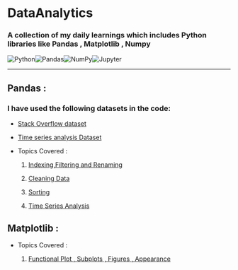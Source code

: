 # DataAnalytics
### A collection of my daily learnings which includes Python libraries like Pandas , Matplotlib , Numpy 
<img alt="Python" src="https://img.shields.io/badge/python%20-%2314354C.svg?&style=for-the-badge&logo=python&logoColor=white"/><img alt="Pandas" src="https://img.shields.io/badge/pandas%20-%23150458.svg?&style=for-the-badge&logo=pandas&logoColor=white" /><img alt="NumPy" src="https://img.shields.io/badge/numpy%20-%23013243.svg?&style=for-the-badge&logo=numpy&logoColor=white" /><img alt="Jupyter" src="https://img.shields.io/badge/Jupyter%20-%23F37626.svg?&style=for-the-badge&logo=Jupyter&logoColor=white" />

<hr/>

## Pandas :
### I have used the following datasets in the code:

- [Stack Overflow dataset](https://insights.stackoverflow.com/survey)
- [Time series analysis Dataset](https://raw.githubusercontent.com/CoreyMSchafer/code_snippets/master/Python/Pandas/10-Datetime-Timeseries/ETH_1h.csv)

- Topics Covered : 

    1. [Indexing,Filtering and Renaming](https://github.com/dsrao711/DataAnalytics/blob/main/Pandas/Indexing_Renaming.ipynb)

    2. [Cleaning Data](https://github.com/dsrao711/DataAnalytics/blob/main/Pandas/Cleaning_Data_StackOverflow_Survey.ipynb)

    3. [Sorting](https://github.com/dsrao711/DataAnalytics/blob/main/Pandas/Sorting%20Data.ipynb)

    4. [Time Series Analysis](https://github.com/dsrao711/DataAnalytics/blob/main/Pandas/TimeSeriesAnalysis/TimeSeriesAnalysis.ipynb)
## Matplotlib :

- Topics Covered : 

    1. [Functional Plot , Subplots , Figures , Appearance  ](https://github.com/dsrao711/DataAnalytics/blob/main/Matplotlib/Subplots%2Cfigures%2CAppearance.ipynb)
    
